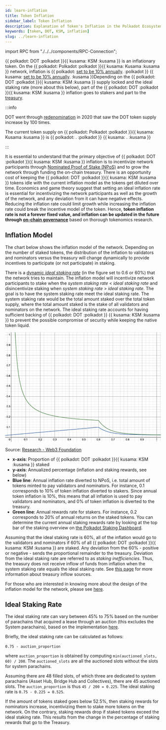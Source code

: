 ```yaml
---
id: learn-inflation
title: Token Inflation
sidebar_label: Token Inflation
description: Explanation of Token's Inflation in the Polkadot Ecosystem.
keywords: [token, DOT, KSM, inflation]
slug: ../learn-inflation
---
```


import RPC from "./../../components/RPC-Connection";

{{ polkadot: DOT :polkadot }}{{ kusama: KSM :kusama }} is an inflationary token. On the
{{ polkadot: Polkadot :polkadot }}{{ kusama: Kusama :kusama }} network, inflation is
{{ polkadot: [set to be 10% annually](https://github.com/paritytech/polkadot-sdk/blob/756ccc35e93d1a78e3c71a0e67ae4da5f1d09f69/runtime/polkadot/src/lib.rs#L576). :polkadot }}
{{ kusama: [set to be 10% annually](https://github.com/paritytech/polkadot-sdk/blob/756ccc35e93d1a78e3c71a0e67ae4da5f1d09f69/runtime/kusama/src/lib.rs#L535). :kusama }}Depending
on the {{ polkadot: DOT :polkadot }}{{ kusama: KSM :kusama }} supply locked and the ideal staking
rate (more about this below), part of the {{ polkadot: DOT :polkadot }}{{ kusama: KSM :kusama }}
inflation goes to stakers and part to the [treasury](./learn-polkadot-opengov-treasury.md).

:::info

DOT went through [redenomination](./learn-redenomination.md) in 2020 that saw the DOT token supply
increase by 100 times.

The current token supply on {{ polkadot: Polkadot :polkadot }}{{ kusama: Kusama :kusama }} is
{{ polkadot: <RPC network="polkadot" path="query.balances.totalIssuance" defaultValue={12230666300429914781} filter="humanReadable"/>. :polkadot }}
{{ kusama: <RPC network="kusama" path="query.balances.totalIssuance" defaultValue={12619256191792480093} filter="humanReadable"/>. :kusama }}

:::

It is essential to understand that the primary objective of
{{ polkadot: DOT :polkadot }}{{ kusama: KSM :kusama }} inflation is to incentivize network
participants through
[Nominated Proof of Stake (NPoS)](./learn-consensus.md#nominated-proof-of-stake) and to grow the
network through funding the on-chain treasury. There is an opportunity cost of keeping the
{{ polkadot: DOT :polkadot }}{{ kusama: KSM :kusama }} tokens idle with the current inflation model
as the tokens get diluted over time. Economics and game theory suggest that setting an ideal
inflation rate is essential for incentivizing the network participants as well as the growth of the
network, and any deviation from it can have negative effects. Reducing the inflation rate could
limit growth while increasing the inflation rate could break the incentive model of the token.
Hence, **token inflation rate is not a forever fixed value, and inflation can be updated in the
future through [on-chain governance](./learn-polkadot-opengov.md)** based on thorough tokenomics
research.

## Inflation Model

The chart below shows the inflation model of the network. Depending on the number of staked tokens,
the distribution of the inflation to validators and nominators versus the treasury will change
dynamically to provide incentives to participate (or not participate) in staking.

There is a [dynamic _ideal staking rate_](#ideal-staking-rate) (in the figure set to 0.6 or 60%)
that the network tries to maintain. The inflation model will incentivize network participants to
stake when the _system staking rate_ < _ideal staking rate_ and disincentivize staking when _system
staking rate_ > _ideal staking rate_. The goal is to have the system staking rate meet the ideal
staking rate. The system staking rate would be the total amount staked over the total token supply,
where the total amount staked is the stake of all validators and nominators on the network. The
ideal staking rate accounts for having sufficient backing of {{ polkadot: DOT :polkadot }}
{{ kusama: KSM :kusama }} to prevent the possible compromise of security while keeping the native
token liquid.

![staking](../assets/rewards-inflation.png)

<p style={{textAlign:"center"}}>Source: <a href="https://research.web3.foundation/Polkadot/overview/token-economics">Research - Web3 Foundation</a></p>

- **x-axis**: Proportion of {{ polkadot: DOT :polkadot }}{{ kusama: KSM :kusama }} staked
- **y-axis**: Annualized percentage (inflation and staking rewards, see below)
- **Blue line**: Annual inflation rate diverted to NPoS, i.e. total amount of tokens minted to pay
  validators and nominators. For instance, 0.1 corresponds to 10% of token inflation diverted to
  stakers. Since annual token inflation is 10%, this means that all inflation is used to pay
  validators and nominators, and 0% of token inflation is diverted to the treasury.
- **Green line**: Annual rewards rate for stakers. For instance, 0.2 corresponds to 20% of annual
  returns on the staked tokens. You can determine the current annual staking rewards rate by looking
  at the top bar of the staking overview on
  [the Polkadot Staking Dashboard](https://staking.polkadot.network/#/overview).

Assuming that the ideal staking rate is 60%, all of the inflation would go to the validators and
nominators if 60% of all {{ polkadot: DOT :polkadot }}{{ kusama: KSM :kusama }} are staked. Any
deviation from the 60% - positive or negative - sends the proportional remainder to the treasury.
Deviation from the ideal staking rate are referred to as _staking inefficiencies_. Thus, the
treasury does not receive inflow of funds from inflation when the system staking rate equals the
ideal staking rate. See [this page](./learn-polkadot-opengov-treasury.md) for more information about
treasury inflow sources.

For those who are interested in knowing more about the design of the inflation model for the
network, please see [here](https://research.web3.foundation/Polkadot/overview/token-economics).

## Ideal Staking Rate

The ideal staking rate can vary between 45% to 75% based on the number of parachains that acquired a
lease through an auction (this excludes the System parachains), based on the implementation
[here](https://github.com/paritytech/polkadot-sdk/blob/cd901764a52edc04a6d22bea3a526def593ab2a7/polkadot/runtime/common/src/impls.rs#L80).

Briefly, the ideal staking rate can be calculated as follows:

`0.75 - auction_proportion`

where `auction_proportion` is obtained by computing `min(auctioned_slots, 60) / 200`. The
`auctioned_slots` are all the auctioned slots without the slots for system parachains.

Assuming there are 48 filled slots, of which three are dedicated to system parachains (Asset Hub,
Bridge Hub and Collectives), there are 45 auctioned slots. The `auction_proportion` is thus
`45 / 200 = 0.225`. The ideal staking rate is `0.75 - 0.225 = 0.525`.

If the amount of tokens staked goes below 52.5%, then staking rewards for nominators increase,
incentivizing them to stake more tokens on the network. On the contrary, staking rewards drop if
staked tokens exceed the ideal staking rate. This results from the change in the percentage of
staking rewards that go to the Treasury.
